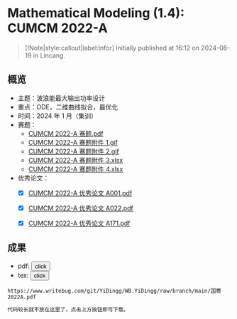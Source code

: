 # Mathematical Modeling (1.4): CUMCM 2022-A

> [!Note|style:callout|label:Infor]
Initially published at 16:12 on 2024-08-19 in Lincang.

## 概览

- 主题：波浪能最大输出功率设计
- 重点：ODE，二维曲线拟合，最优化
- 时间：2024 年 1 月（集训）
- 赛题：
  - [CUMCM 2022-A 赛题.pdf](https://www.writebug.com/static/uploads/2024/7/27/91b5c39794e5df771b298069a401e878.pdf)
  - [CUMCM 2022-A 赛题附件 1.gif](https://www.writebug.com/static/uploads/2024/8/9/369ab5ccd30ffe6911d9e504bf7a2c46.gif)
  - [CUMCM 2022-A 赛题附件 2.gif](https://www.writebug.com/static/uploads/2024/8/9/764e317726592cb42b1523f5870fd046.gif)
  - [CUMCM 2022-A 赛题附件 3.xlsx](https://www.writebug.com/static/uploads/2024/8/9/ec3d771f7d76291890719d24e845cde4.xlsx)
  - [CUMCM 2022-A 赛题附件 4.xlsx](https://www.writebug.com/static/uploads/2024/8/9/17a60fecb9187c65837e205c6d961ec3.xlsx)
- 优秀论文：
  - [x] [CUMCM 2022-A 优秀论文 A001.pdf](https://www.writebug.com/static/uploads/2024/7/27/12180c187ed5a3f4cdbbbd697d57b236.pdf)
  - [x] [CUMCM 2022-A 优秀论文 A022.pdf](https://www.writebug.com/static/uploads/2024/7/27/f5ff8104f75b57dfd4b5383a6608f768.pdf)
  - [x] [CUMCM 2022-A 优秀论文 A171.pdf](https://www.writebug.com/static/uploads/2024/7/27/152e6220668abf09f9da22a60cc8a86c.pdf)


## 成果

<!-- https://d.b1n.net/dIbNt

https://d.b1n.net/59qfr
 -->
<!-- ```pdf
https://s.b1n.net/y52Nc
``` -->

- pdf: <button onclick="window.open('https://www.writebug.com/git/YiDingg/WB.YiDingg/raw/branch/main/国赛2022A.pdf')" type="button">click</button>
- tex: <button onclick="window.open('https://www.writebug.com/git/YiDingg/WB.YiDingg/raw/branch/main/%E5%9B%BD%E8%B5%9B2022A.tex')" type="button">click</button>

```pdf
https://www.writebug.com/git/YiDingg/WB.YiDingg/raw/branch/main/国赛2022A.pdf
```



``` tex
代码较长就不放在这里了，点击上方按钮即可下载。
```

